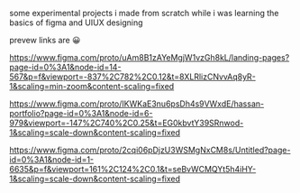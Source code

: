 some experimental projects i made from scratch while i was learning the basics of figma and UIUX designing

prevew links are 😀

https://www.figma.com/proto/uAm8B1zAYeMgjW1vzGh8kL/landing-pages?page-id=0%3A1&node-id=14-567&p=f&viewport=-837%2C782%2C0.12&t=8XLRlizCNvvAq8yR-1&scaling=min-zoom&content-scaling=fixed

https://www.figma.com/proto/IKWKaE3nu6psDh4s9VWxdE/hassan-portfolio?page-id=0%3A1&node-id=6-979&viewport=-147%2C740%2C0.25&t=EG0kbvtY39SRnwod-1&scaling=scale-down&content-scaling=fixed

https://www.figma.com/proto/2cqi06pDjzU3WSMgNxCM8s/Untitled?page-id=0%3A1&node-id=1-6635&p=f&viewport=161%2C124%2C0.1&t=seBvWCMQYt5h4iHY-1&scaling=scale-down&content-scaling=fixed
